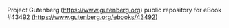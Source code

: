 Project Gutenberg (https://www.gutenberg.org) public repository for eBook #43492 (https://www.gutenberg.org/ebooks/43492)
